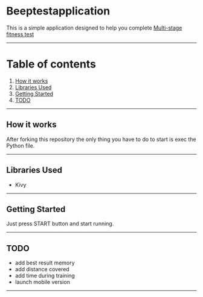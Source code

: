 # Beeptestapplication

This is a simple application designed to help you complete [Multi-stage fitness test](https://en.wikipedia.org/wiki/Multi-stage_fitness_test)

---
# Table of contents
1. [How it works](#how-it-works)
2. [Libraries Used](#libraries-used)
3. [Getting Started](#getting-started)
4. [TODO](#todo)
---
## How it works
After forking this repository the only thing you have to do to start is exec the  Python file.



---

## Libraries Used
- Kivy

---
## Getting Started
Just press START button and start running.

---
## TODO
* add best result memory
* add distance covered
* add time during training
* launch mobile version

---
